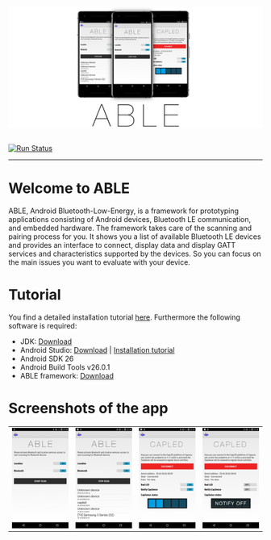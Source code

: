 <table border="0">
<tr>
	<img src="https://github.com/Echtzeitsysteme/able/blob/puria-dev/android/Application/src/main/res/drawable-hdpi/able_github.jpg" width="600px">
</tr>
</table>

[![Run Status](https://api.shippable.com/projects/5a2b9d4dcf141c0700bd1465/badge?branch=puria-dev)](https://app.shippable.com/github/Echtzeitsysteme/able)

***
# Welcome to ABLE
ABLE, Android Bluetooth-Low-Energy, is a framework for prototyping applications consisting of Android devices, Bluetooth LE communication, and embedded hardware. The framework takes care of the scanning and pairing process for you. It shows you a list of available Bluetooth LE devices and provides an interface to connect, display data and display GATT services and characteristics supported by the devices. So you can focus on the main issues you want to evaluate with your device.

# Tutorial
You find a detailed installation tutorial [here](https://github.com/Echtzeitsysteme/able/wiki/II.-Tutorial). Furthermore the following software is required:

* JDK: [Download](http://www.oracle.com/technetwork/java/javase/overview/index.html)
* Android Studio: [Download](https://developer.android.com/studio/#downloads) | [Installation tutorial](https://developer.android.com/studio/install)
* Android SDK 26
* Android Build Tools v26.0.1
* ABLE framework: [Download](https://github.com/Echtzeitsysteme/able/tree/master/android)

# Screenshots of the app
<table border="0">
<tr>
<td><img alt="ABLE SCAN" src="https://raw.githubusercontent.com/Echtzeitsysteme/able/puria-dev/android/screenshots/ABLE1.png" width="200px"/></td>
<td><img alt="ABLE STOP SCAN" src="https://raw.githubusercontent.com/Echtzeitsysteme/able/puria-dev/android/screenshots/ABLE2.png"   width="200px"/></td>
<td><img alt="ABLE CAPLED" src="https://raw.githubusercontent.com/Echtzeitsysteme/able/puria-dev/android/screenshots/ABLE3.png"   width="200px"/></td>
<td><img alt="ABLE CAPLED" src="https://raw.githubusercontent.com/Echtzeitsysteme/able/puria-dev/android/screenshots/ABLE4.png"   width="200px"/></td>
</tr>
</table>